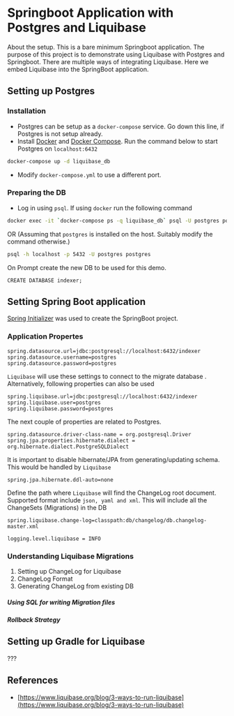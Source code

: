 # Springboot Application with Postgres and Liquibase
About the setup. This is a bare minimum Springboot application. The purpose of this project is to demonstrate using Liquibase with Postgres and Springboot. There are multiple ways of integrating Liquibase. Here we embed Liquibase into the SpringBoot application. 
## Setting up Postgres
### Installation
* Postgres can be setup as a `docker-compose` service. Go down this line, if Postgres is not setup already.
* Install [Docker](https://docs.docker.com/engine/install/) and [Docker Compose](https://docs.docker.com/compose/install/). Run the command below to start Postgres on ```localhost:6432```
```bash
docker-compose up -d liquibase_db
```
* Modify ```docker-compose.yml``` to use a different port.
### Preparing the DB
* Log in using ```psql```. If using ```docker``` run the following command
```bash
docker exec -it `docker-compose ps -q liquibase_db` psql -U postgres postgres
```
OR (Assuming that ```postgres``` is installed on the host. Suitably modify the command otherwise.)
```bash
psql -h localhost -p 5432 -U postgres postgres
```
On Prompt create the new DB to be used for this demo.
```psql
CREATE DATABASE indexer;
```


## Setting Spring Boot application
[Spring Initializer](https://start.spring.io/) was used to create the SpringBoot project.
### Application Propertes
```
spring.datasource.url=jdbc:postgresql://localhost:6432/indexer
spring.datasource.username=postgres
spring.datasource.password=postgres
```
```Liquibase``` will use these settings to connect to the migrate database . Alternatively, following properties can also be used
```
spring.liquibase.url=jdbc:postgresql://localhost:6432/indexer
spring.liquibase.user=postgres
spring.liquibase.password=postgres
```
The next couple of properties are related to Postgres.
```
spring.datasource.driver-class-name = org.postgresql.Driver
spring.jpa.properties.hibernate.dialect = org.hibernate.dialect.PostgreSQLDialect
```
It is important to disable hibernate/JPA from generating/updating schema. This would be handled by ```Liquibase``` 
```
spring.jpa.hibernate.ddl-auto=none
```
Define the path where ```Liquibase``` will find the ChangeLog root document. Supported format include ```json, yaml and xml```. This will include all the ChangeSets (Migrations) in the DB
```
spring.liquibase.change-log=classpath:db/changelog/db.changelog-master.xml
```
```
logging.level.liquibase = INFO
```
### Understanding Liquibase Migrations
1. Setting up ChangeLog for Liquibase
2. ChangeLog Format
3. Generating ChangeLog from existing DB
##### Using SQL for writing Migration files
##### Rollback Strategy

## Setting up Gradle for Liquibase
???

## References
- [https://www.liquibase.org/blog/3-ways-to-run-liquibase](https://www.liquibase.org/blog/3-ways-to-run-liquibase)
